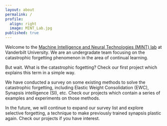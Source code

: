 ```yaml
---
layout: about
permalink: /
profile:
  align: right
  image: MINT_Lab.jpg
published: true
---
```


Welcome to the [Machine Intelligence and Neural Technologies (MINT) lab](http://lab.vanderbilt.edu/mint-lab) at Vanderbilt University. We are an undergradate team focusing on the catastrophic forgetting phenomenon in the area of continual learning.

But wait. What is the catastrophic fogetting? Check our first project which explains this term in a simple way.

We have conducted a survey on some existing methods to solve the catastrophic forgetting, including Elastic Weight Consolidation (EWC), Synapsis intelligence (SI), etc. Check our projects which contain a series of examples and experiments on those methods.

In the future, we will continue to expand our survey list and explore selective forgetting, a technique to make previously trained synapsis plastic again. Check our projects if you have interest.
